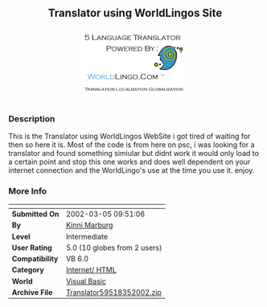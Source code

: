 ﻿<div align="center">

## Translator using WorldLingos Site

<img src="Top.jpg">
</div>

### Description

This is the Translator using WorldLingos WebSite i got tired of waiting for then so here it is. Most of the code is from here on psc, i was looking for a translator and found something simiular but didnt work it would only load to a certain point and stop this one works and does well dependent on your internet connection and the WorldLingo's use at the time you use it. enjoy.
 
### More Info
 


<span>             |<span>
---                |---
**Submitted On**   |2002-03-05 09:51:06
**By**             |[Kinni Marburg](https://github.com/Planet-Source-Code/PSCIndex/blob/master/ByAuthor/kinni-marburg.md)
**Level**          |Intermediate
**User Rating**    |5.0 (10 globes from 2 users)
**Compatibility**  |VB 6\.0
**Category**       |[Internet/ HTML](https://github.com/Planet-Source-Code/PSCIndex/blob/master/ByCategory/internet-html__1-34.md)
**World**          |[Visual Basic](https://github.com/Planet-Source-Code/PSCIndex/blob/master/ByWorld/visual-basic.md)
**Archive File**   |[Translator59518352002\.zip](https://github.com/Planet-Source-Code/kinni-marburg-translator-using-worldlingos-site__1-32370/archive/master.zip)








